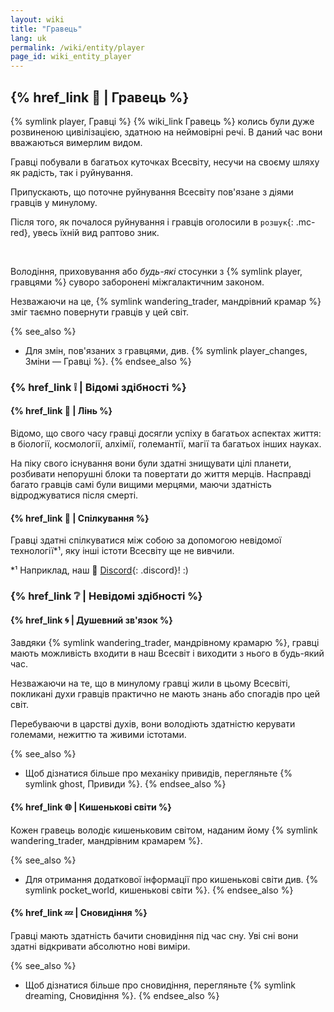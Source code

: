 ```yaml
---
layout: wiki
title: "Гравець"
lang: uk
permalink: /wiki/entity/player
page_id: wiki_entity_player
---
```


## {% href_link 🔗 | Гравець %}
{% symlink player, Гравці %} {% wiki_link Гравець %} колись були дуже розвиненою цивілізацією, здатною на неймовірні речі. В даний час вони вважаються вимерлим видом.

Гравці побували в багатьох куточках Всесвіту, несучи на своєму шляху як радість, так і руйнування.

Припускають, що поточне руйнування Всесвіту пов'язане з діями гравців у минулому.

Після того, як почалося руйнування і гравців оголосили в `розшук`{: .mc-red}, увесь їхній вид раптово зник.

<br/>

Володіння, приховування або _будь-які_ стосунки з {% symlink player, гравцями %} суворо заборонені міжгалактичним законом.

Незважаючи на це, {% symlink wandering_trader, мандрівний крамар %} зміг таємно повернути гравців у цей світ.

{% see_also %}
* Для змін, пов'язаних з гравцями, див. {% symlink player_changes, Зміни — Гравці %}.
{% endsee_also %}



### {% href_link ❕ | Відомі здібності %}
#### {% href_link 🧠 | Лінь %}
Відомо, що свого часу гравці досягли успіху в багатьох аспектах життя: в біології, космології, алхімії, големантії, магії та багатьох інших науках.

На піку свого існування вони були здатні знищувати цілі планети, розбивати непорушні блоки та повертати до життя мерців. Насправді багато гравців самі були вищими мерцями, маючи здатність відроджуватися після смерті.

#### {% href_link 💬 | Спілкування %}
Гравці здатні спілкуватися між собою за допомогою невідомої технології*¹, яку інші істоти Всесвіту ще не вивчили.

\*¹ Наприклад, наш 👾 [Discord]({{site.discord_invite}}){: .discord}! :)



### {% href_link ❔ | Невідомі здібності %}
#### {% href_link 🌀 | Душевний зв'язок %}
Завдяки {% symlink wandering_trader, мандрівному крамарю %}, гравці мають можливість входити в наш Всесвіт і виходити з нього в будь-який час.

Незважаючи на те, що в минулому гравці жили в цьому Всесвіті, покликані духи гравців практично не мають знань або спогадів про цей світ.

Перебуваючи в царстві духів, вони володіють здатністю керувати големами, нежиттю та живими істотами.

{% see_also %}
* Щоб дізнатися більше про механіку привидів, перегляньте {% symlink ghost, Привиди %}.
{% endsee_also %}

#### {% href_link 🌐 | Кишенькові світи %}
Кожен гравець володіє кишеньковим світом, наданим йому {% symlink wandering_trader, мандрівним крамарем %}.

{% see_also %}
* Для отримання додаткової інформації про кишенькові світи див. {% symlink pocket_world, кишенькові світи %}.
{% endsee_also %}

#### {% href_link 💤 | Сновидіння %}
Гравці мають здатність бачити сновидіння під час сну. Уві сні вони здатні відкривати абсолютно нові виміри.

{% see_also %}
* Щоб дізнатися більше про сновидіння, перегляньте {% symlink dreaming, Сновидіння %}.
{% endsee_also %}
